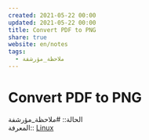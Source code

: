 ```yaml
---  
created: 2021-05-22 00:00  
updated: 2021-05-22 00:00  
title: Convert PDF to PNG  
share: true  
website: en/notes  
tags:  
  - ملاحظة_مؤرشفة  
---  
```

  
  
# Convert PDF to PNG  
  
الحالة:: #ملاحظة_مؤرشفة  
المعرفة:: [Linux](Linux)  
  
